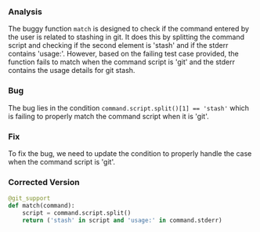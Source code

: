 ### Analysis
The buggy function `match` is designed to check if the command entered by the user is related to stashing in git. It does this by splitting the command script and checking if the second element is 'stash' and if the stderr contains 'usage:'. However, based on the failing test case provided, the function fails to match when the command script is 'git' and the stderr contains the usage details for git stash.

### Bug
The bug lies in the condition `command.script.split()[1] == 'stash'` which is failing to properly match the command script when it is 'git'.

### Fix
To fix the bug, we need to update the condition to properly handle the case when the command script is 'git'.

### Corrected Version
```python
@git_support
def match(command):
    script = command.script.split()
    return ('stash' in script and 'usage:' in command.stderr)
```